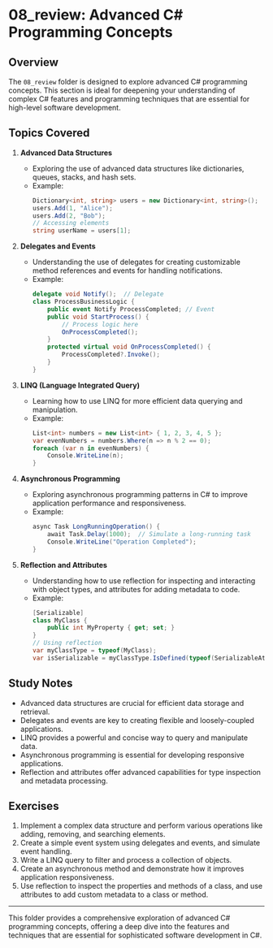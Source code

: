 # 08_review: Advanced C# Programming Concepts

## Overview

The `08_review` folder is designed to explore advanced C# programming concepts. This section is ideal for deepening your understanding of complex C# features and programming techniques that are essential for high-level software development.

## Topics Covered

1. **Advanced Data Structures**
   - Exploring the use of advanced data structures like dictionaries, queues, stacks, and hash sets.
   - Example:
     ```csharp
     Dictionary<int, string> users = new Dictionary<int, string>();
     users.Add(1, "Alice");
     users.Add(2, "Bob");
     // Accessing elements
     string userName = users[1];
     ```

2. **Delegates and Events**
   - Understanding the use of delegates for creating customizable method references and events for handling notifications.
   - Example:
     ```csharp
     delegate void Notify();  // Delegate
     class ProcessBusinessLogic {
         public event Notify ProcessCompleted; // Event
         public void StartProcess() {
             // Process logic here
             OnProcessCompleted();
         }
         protected virtual void OnProcessCompleted() {
             ProcessCompleted?.Invoke();
         }
     }
     ```

3. **LINQ (Language Integrated Query)**
   - Learning how to use LINQ for more efficient data querying and manipulation.
   - Example:
     ```csharp
     List<int> numbers = new List<int> { 1, 2, 3, 4, 5 };
     var evenNumbers = numbers.Where(n => n % 2 == 0);
     foreach (var n in evenNumbers) {
         Console.WriteLine(n);
     }
     ```

4. **Asynchronous Programming**
   - Exploring asynchronous programming patterns in C# to improve application performance and responsiveness.
   - Example:
     ```csharp
     async Task LongRunningOperation() {
         await Task.Delay(1000);  // Simulate a long-running task
         Console.WriteLine("Operation Completed");
     }
     ```

5. **Reflection and Attributes**
   - Understanding how to use reflection for inspecting and interacting with object types, and attributes for adding metadata to code.
   - Example:
     ```csharp
     [Serializable]
     class MyClass {
         public int MyProperty { get; set; }
     }
     // Using reflection
     var myClassType = typeof(MyClass);
     var isSerializable = myClassType.IsDefined(typeof(SerializableAttribute), false);
     ```

## Study Notes

- Advanced data structures are crucial for efficient data storage and retrieval.
- Delegates and events are key to creating flexible and loosely-coupled applications.
- LINQ provides a powerful and concise way to query and manipulate data.
- Asynchronous programming is essential for developing responsive applications.
- Reflection and attributes offer advanced capabilities for type inspection and metadata processing.

## Exercises

1. Implement a complex data structure and perform various operations like adding, removing, and searching elements.
2. Create a simple event system using delegates and events, and simulate event handling.
3. Write a LINQ query to filter and process a collection of objects.
4. Create an asynchronous method and demonstrate how it improves application responsiveness.
5. Use reflection to inspect the properties and methods of a class, and use attributes to add custom metadata to a class or method.

---

This folder provides a comprehensive exploration of advanced C# programming concepts, offering a deep dive into the features and techniques that are essential for sophisticated software development in C#.

